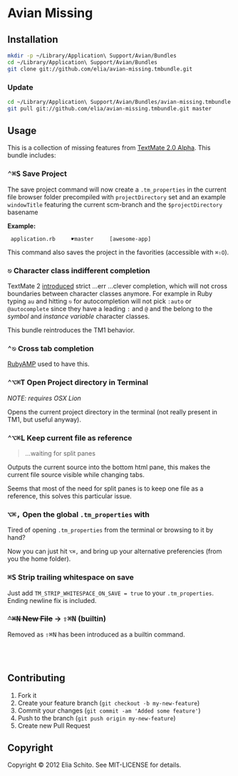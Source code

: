 # Avian Missing

## Installation

```bash
mkdir -p ~/Library/Application\ Support/Avian/Bundles
cd ~/Library/Application\ Support/Avian/Bundles
git clone git://github.com/elia/avian-missing.tmbundle.git
```

### Update

```bash
cd ~/Library/Application\ Support/Avian/Bundles/avian-missing.tmbundle
git pull git://github.com/elia/avian-missing.tmbundle.git master
```


## Usage

This is a collection of missing features from [TextMate 2.0 Alpha](http://blog.macromates.com/2011/textmate-2-0-alpha/).
This bundle includes:

### <kbd>⌃⌘S</kbd> Save Project

The save project command will now create a `.tm_properties` in the current file browser folder
precompiled with `projectDirectory` set and an example `windowTitle` featuring the
current scm-branch and the `$projectDirectory` basename

**Example:**
```
 application.rb     ☛master     [awesome-app]
```

This command also saves the project in the favorities (accessible with `⌘⇧O`).


### <kbd>⎋</kbd> Character class indifferent completion

TextMate 2 [introduced](http://blog.macromates.com/2012/clever-completion/) strict …err …clever completion, which will not cross boundaries between character classes anymore. For example in Ruby typing `au` and hitting `⎋` for autocompletion will not pick `:auto` or `@autocomplete` since they have a leading `:` and `@` and the belong to the *symbol* and *instance variable* character classes.

This bundle reintroduces the TM1 behavior.


### <kbd>⌃⎋</kbd> Cross tab completion

[RubyAMP](http://code.leadmediapartners.com/) used to have this.


### <kbd>⌃⌥⌘T</kbd> Open Project directory in Terminal

_NOTE: requires OSX Lion_

Opens the current project directory in the terminal (not really present in TM1, but useful anyway).


### <kbd>⌃⌥⌘L</kbd> Keep current file as reference

> …waiting for split panes

Outputs the current source into the bottom html pane, this makes the current file source visible while changing tabs.

Seems that most of the need for split panes is to keep one file as a reference, this solves this particular issue.


### <kbd>⌥⌘,</kbd> Open the global `.tm_properties` with
Tired of opening `.tm_properties` from the terminal or browsing to it by hand?

Now you can just hit `⌥⌘,` and bring up your alternative preferencies (from you the home folder).


### <kbd>⌘S</kbd> Strip trailing whitespace on save

Just add `TM_STRIP_WHITESPACE_ON_SAVE = true` to your `.tm_properties`.
Ending newline fix is included.


### <del><kbd>⌃⌘N</kbd> New File</del> → <kbd>⇧⌘N</kbd> (builtin)

Removed as <kbd>⇧⌘N</kbd> has been introduced as a builtin command.



<br><br>


## Contributing

1. Fork it
2. Create your feature branch (`git checkout -b my-new-feature`)
3. Commit your changes (`git commit -am 'Added some feature'`)
4. Push to the branch (`git push origin my-new-feature`)
5. Create new Pull Request


## Copyright

Copyright © 2012 Elia Schito. See MIT-LICENSE for details.
